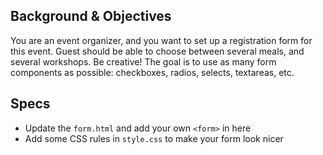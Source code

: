 ## Background & Objectives

You are an event organizer, and you want to set up a registration form for this event.
Guest should be able to choose between several meals, and several workshops.
Be creative! The goal is to use as many form components as possible: checkboxes, radios, selects, textareas, etc.

## Specs

- Update the `form.html` and add your own `<form>` in here
- Add some CSS rules in `style.css` to make your form look nicer
